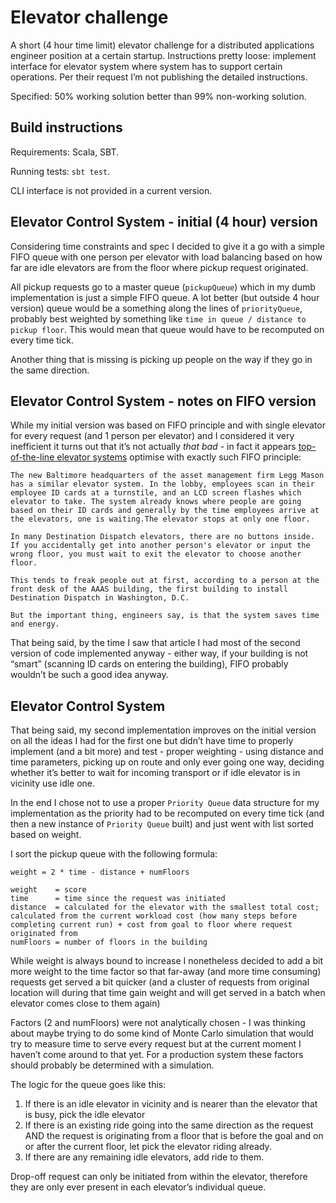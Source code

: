 # Elevator challenge
A short (4 hour time limit) elevator challenge for a distributed applications engineer position at a certain startup. Instructions pretty loose: implement interface for elevator system where system has to support certain operations. Per their request I’m not publishing the detailed instructions.

Specified: 50% working solution better than 99% non-working solution.

## Build instructions

Requirements: Scala, SBT.

Running tests: `sbt test`.

CLI interface is not provided in a current version.

## Elevator Control System - initial (4 hour) version

Considering time constraints and spec I decided to give it a go with a simple FIFO queue with one person per elevator with load balancing based on how far are idle elevators are from the floor where pickup request originated.

All pickup requests go to a master queue (`pickupQueue`) which in my dumb implementation is just a simple FIFO queue. A lot better (but outside 4 hour version) queue would be a something along the lines of `priorityQueue`, probably best weighted by something like `time in queue / distance to pickup floor`. This would mean that queue would have to be recomputed on every time tick.

Another thing that is missing is picking up people on the way if they go in the same direction.

## Elevator Control System - notes on FIFO version

While my initial version was based on FIFO principle and with single elevator for every request (and 1 person per elevator) and I considered it very inefficient it turns out that it’s not actually _that bad_ - in fact it appears [top-of-the-line elevator systems](http://www.npr.org/templates/story/story.php?storyId=122457774) optimise with exactly such FIFO principle:

```
The new Baltimore headquarters of the asset management firm Legg Mason has a similar elevator system. In the lobby, employees scan in their employee ID cards at a turnstile, and an LCD screen flashes which elevator to take. The system already knows where people are going based on their ID cards and generally by the time employees arrive at the elevators, one is waiting.The elevator stops at only one floor.

In many Destination Dispatch elevators, there are no buttons inside. If you accidentally get into another person's elevator or input the wrong floor, you must wait to exit the elevator to choose another floor.

This tends to freak people out at first, according to a person at the front desk of the AAAS building, the first building to install Destination Dispatch in Washington, D.C.

But the important thing, engineers say, is that the system saves time and energy.

```

That being said, by the time I saw that article I had most of the second version of code implemented anyway - either way, if your building is not “smart” (scanning ID cards on entering the building), FIFO probably wouldn’t be such a good idea anyway.

## Elevator Control System

That being said, my second implementation improves on the initial version on all the ideas I had for the first one but didn’t have time to properly implement (and a bit more) and test - proper weighting - using distance and time parameters, picking up on route and only ever going one way, deciding whether it’s better to wait for incoming transport or if idle elevator is in vicinity use idle one.

In the end I chose not to use a proper `Priority Queue` data structure for my implementation as the priority had to be recomputed on every time tick (and then a new instance of `Priority Queue` built) and just went with list sorted based on weight.

I sort the pickup queue with the following formula:

```
weight = 2 * time - distance + numFloors

weight    = score
time      = time since the request was initiated
distance  = calculated for the elevator with the smallest total cost; calculated from the current workload cost (how many steps before completing current run) + cost from goal to floor where request originated from
numFloors = number of floors in the building
```

While weight is always bound to increase I nonetheless decided to add a bit more weight to the time factor so that far-away (and more time consuming) requests get served a bit quicker (and a cluster of requests from original location will during that time gain weight and will get served in a batch when elevator comes close to them again)

Factors (2 and numFloors) were not analytically chosen - I was thinking about maybe trying to do some kind of Monte Carlo simulation that would try to measure time to serve every request but at the current moment I haven’t come around to that yet. For a production system these factors should probably be determined with a simulation.

The logic for the queue goes like this:
1. If there is an idle elevator in vicinity and is nearer than the elevator that is busy, pick the idle elevator
2. If there is an existing ride going into the same direction as the request AND the request is originating from a floor that is before the goal and on or after the current floor, let pick the elevator riding already.
3. If there are any remaining idle elevators, add ride to them.

Drop-off request can only be initiated from within the elevator, therefore they are only ever present in each elevator’s individual queue.
